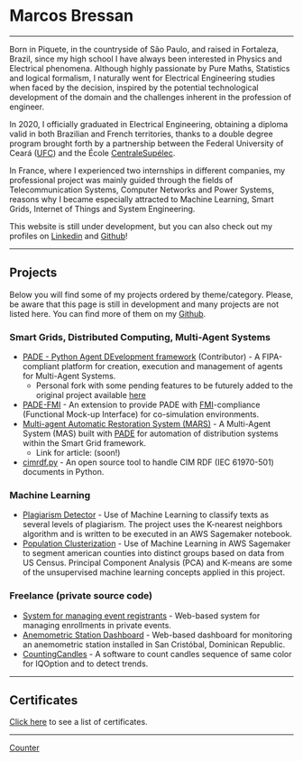 # Marcos **Bressan**

---
Born in Piquete, in the countryside of São Paulo, and raised in Fortaleza, Brazil, since my high school I have always been interested in Physics and Electrical phenomena. Although highly passionate by Pure Maths, Statistics and logical formalism, I naturally went for Electrical Engineering studies when faced by the decision, inspired by the potential technological development of the domain and the challenges inherent in the profession of engineer.

In 2020, I officially graduated in Electrical Engineering, obtaining a diploma valid in both Brazilian and French territories, thanks to a double degree program brought forth by a partnership between the Federal University of Ceará ([UFC](http://www.ufc.br)) and the École [CentraleSupélec](https://www.centralesupelec.fr).

In France, where I experienced two internships in different companies, my professional project was mainly guided through the fields of Telecommunication Systems, Computer Networks and Power Systems, reasons why I became especially attracted to Machine Learning, Smart Grids, Internet of Things and System Engineering.

This website is still under development, but you can also check out my profiles on [Linkedin](https://linkedin.com/in/bressanmarcos) and [Github](https://github.com/bressanmarcos)!

___
## Projects

Below you will find some of my projects ordered by theme/category.
Please, be aware that this page is still in development and many projects are not listed here. You can find more of them on my [Github](https://github.com/bressanmarcos).

### Smart Grids, Distributed Computing, Multi-Agent Systems
- [PADE - Python Agent DEvelopment framework](https://github.com/grei-ufc/pade) (Contributor) - A FIPA-compliant platform for creation, execution and management of agents for Multi-Agent Systems. 
  - Personal fork with some pending features to be futurely added to the original project available [here](https://github.com/bressanmarcos/pade)
- [PADE-FMI](https://github.com/bressanmarcos/pade-fmi) - An extension to provide PADE with [FMI](https://fmi-standard.org)-compliance (Functional Mock-up Interface) for co-simulation environments.
- [Multi-agent Automatic Restoration System (MARS)](https://github.com/bressanmarcos/smad-cim) - A Multi-Agent System (MAS) built with [PADE](https://github.com/grei-ufc/pade) for automation of distribution systems within the Smart Grid framework. 
  - Link for article: (soon!)
- [cimrdf.py](https://github.com/bressanmarcos/cimrdf.py) - An open source tool to handle CIM RDF (IEC 61970-501) documents in Python.

### Machine Learning
- [Plagiarism Detector](https://github.com/bressanmarcos/PlagiarismDetector/) - Use of Machine Learning to classify texts as several levels of plagiarism. The project uses the K-nearest neighbors algorithm and is written to be executed in an AWS Sagemaker notebook.
- [Population Clusterization](https://github.com/bressanmarcos/PopulationClusterization/) - Use of Machine Learning in AWS Sagemaker to segment american counties into distinct groups based on data from US Census. Principal Component Analysis (PCA) and K-means are some of the unsupervised machine learning concepts applied in this project.

### Freelance (private source code)
- [System for managing event registrants](pages/st) - Web-based system for managing enrollments in private events.
- [Anemometric Station Dashboard](https://estacionanemometricaloyola.000webhostapp.com/#/) - Web-based dashboard for monitoring an anemometric station installed in San Cristóbal, Dominican Republic. 
- [CountingCandles](pages/countingcandles) - A software to count candles sequence of same color for IQOption and to detect trends.

---
## Certificates
[Click here](./certificates) to see a list of certificates.


---

<a href='http://www.freevisitorcounters.com'>Counter</a> <script type='text/javascript' src='https://www.freevisitorcounters.com/auth.php?id=dbd1b9f384311c165b4a38ff4269cac5e0bf7452'></script>
<script type="text/javascript" src="https://www.freevisitorcounters.com/en/home/counter/766805/t/1"></script>